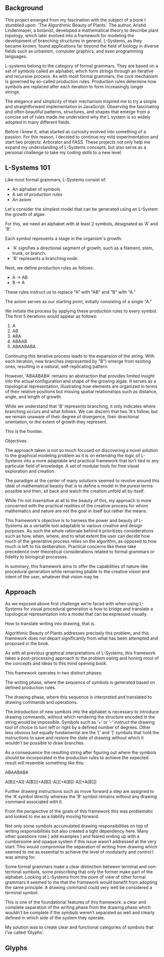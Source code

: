 ## Background

This project emerged from my fascination with the subject of a book I stumbled upon: 'The Algorithmic Beauty of Plants.' The author, Aristid Lindenmayer, a botanist, developed a mathematical theory to describe plant topology, which later evolved into a framework for modeling the development of branching structures in general. L-Systems, as they became known, found applications far beyond the field of biology in diverse fields such as urbanism, computer graphics, and even programming languages.

L-systems belong to the category of formal grammars. They are based on a set of symbols called an alphabet, which form strings through an iterative and recursive process. As with most formal grammars, the core mechanism is governed by so-called production rules. Production rules determine how symbols are replaced after each iteration to form increasingly longer strings.

The elegance and simplicity of their mechanism inspired me to try a simple and straightforward implementation in JavaScript. Observing the fascinating and often beautiful patterns, structures, and shapes that emerge from a concise set of rules made me understand why the L system is so widely adopted in many different fields.

Before I knew it, what started as curiosity evolved into something of a passion. For this reason, I decided to continue my mild experimentation and start two projects: Arborator and FASS. These projects not only help me expand my understanding of  L-Systems concepts, but also serve as a personal challenge to take my coding skills to a new level.


## L-Systems 101

Like most formal grammars, L-Systems consist of:

- An alphabet of symbols
- A set of production rules
- An axiom

Let's consider the simplest model that can be generated using an L-System: the growth of algae.

For this, we need an alphabet with at least 2 symbols, designated as 'A' and 'B'.

Each symbol represents a stage in the organism's growth:

- 'A' signifies a directional segment of growth, such as a filament, stem, trunk, or branch.
- 'B' represents a branching node.

Next, we define production rules as follows:

- A → AB
- B → A

These rules instruct us to replace "A" with "AB" and "B" with "A."

The axiom serves as our starting point, initially consisting of a single "A."

We initiate the process by applying these production rules to every symbol. The first 5 iterations would appear as follows:

1. A
2. AB
3. ABA
4. ABAAB
5. ABAABABA

Continuing this iterative process leads to the expansion of the string. With each iteration, new branches (represented by "B") emerge from existing ones, resulting in a natural, self-replicating pattern.

However, 'ABAABABA' remains an abstraction that provides limited insight into the actual configuration and shape of the growing algae. It serves as a topological representation, illustrating how elements are organized in terms of their relative positions but missing spatial relationships such as distance, angle, and length of growth.

While we understand that 'B' represents branching, it only indicates where branching occurs and what follows. We can discern that two 'A's follow, but we remain unaware of their degree of divergence, their directional orientation, or the extent of growth they represent.

This is the frontier.

Objectives

The approach taken is not so much focused on discovering a novel solution to the graphical modeling problem as it is on extending the logic of L-Systems into a more adaptable and practical framework that isn’t tied to any particular field of knowledge. A set of modular tools for free visual exploration and creation.

The paradigm at the center of many solutions seemed to revolve around this ideal of mathematical beauty that is to define a model in the purest terms possible and then, sit back and watch the creation unfold all by itself.

While I’m not insensitive at all to the beauty of this, my approach is more concerned with the practical realities of the creative process for whom mathematics and nature are not the goal in itself but rather the means.

This framework's objective is to harness the power and beauty of L-Systems as a versatile tool adaptable to various creative and design purposes. As such the whole rationale behind it prioritizes considerations such as how, when, where, and to what extent the user can decide how much of the generative process relies on the algorithm, as opposed to how much is left to his deliberation. Practical concerns like these take precedence over theoretical considerations related to formal grammars or fidelity to biological processes.

In summary, this framework aims to offer the capabilities of nature-like procedural generation while remaining pliable to the creative vision and intent of the user, whatever that vision may be.


## Approach

As we exposed above first challenge we’re faced with when using L-Systems for visual procedural generation is how to bridge and translate a topological representation into a model that can be expressed visually.

How to translate writing into drawing, that is.

Algorithmic Beauty of Plants addresses precisely this problem, and this framework does not depart significantly from what has been attempted and proposed in the book.

As with all previous graphical interpretations of L-Systems, this framework takes a post-processing approach to the problem owing and honing most of the concepts and ideas to this mind opening book.

This framework operates in two distinct phases: 

The writing phase, where the sequence of symbols is generated based on defined production rules.

The drawing phase, where this sequence is interpreted and translated to drawing commands and operations.

The introduction of new symbols into the alphabet is necessary to introduce drawing commands, without which rendering the structure encoded in the string would be impossible. Symbols such as ‘+’ or ‘-’  instruct the drawing tool of choice to turn left or right by a defined number of degrees. Other less obvious but equally fundamental are the ‘[’ and ‘]’ symbols that hold the instructions to save and restore the state of drawing without which it wouldn’t be possible to draw branches. 

As a consequence the resulting string after figuring out where the symbols should be incorporated in the production rules to achieve the expected result will resemble something like this:

ABAABABA

A[B][+A][-A[B]][+A[B][-A]][+A[B][-A][+A[B]]]

Further drawing instructions such as move forward a step are assigned to the ‘A’ symbol directly whereas the ‘B’ symbol remains without any drawing command associated with it.

From the perspective of the goals of this framework this was problematic and looked to me as a liability moving forward.

Not only some symbols accumulated drawing responsibilities on top of writing responsibilities but also created a tight dependency here. Many other questions rose [ add examples ] and feared ending up with a cumbersome and opaque system if this issue wasn’t addressed at the very start. This would compromise the separation of writing from drawing which seemed to me as essential to achieve the level of modularity and control I was aiming for.

Some formal grammars make a clear distinction between terminal and non-terminal symbols, some prescribing that only the former make part of the alphabet. Looking at L-Systems from the point of view of other formal grammars it seemed to me that the framework would benefit from adopting the same principle. A drawing command could very well be considered a terminal symbol.

This is one of the foundational features of this framework: a clear and complete separation of the writing phase from the drawing phase which wouldn’t be complete if the symbols weren’t separated as well and clearly defined in which side of the system they operate.

My solution was to create clear and functional categories of symbols that I’ve called ‘Glyphs’.


## Glyphs

